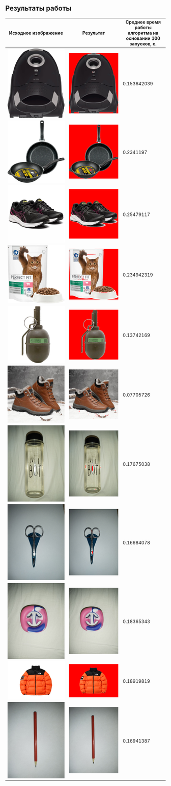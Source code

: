 ## Результаты работы

Исходное изображение | Результат | Среднее время работы алгоритма на основании 100 запусков, с.
--- | --- | ---
![plot](examples/1.jpg) | ![plot](cutouts/cutout_1.png) | 0.153642039
![plot](examples/2.jpg) | ![plot](cutouts/cutout_2.png) | 0.2341197
![plot](examples/3.jpg) | ![plot](cutouts/cutout_3.png) | 0.25479117
![plot](examples/4.jpg) | ![plot](cutouts/cutout_4.png) | 0.234942319
![plot](examples/5.jpg) | ![plot](cutouts/cutout_5.png) | 0.13742169
![plot](examples/6.jpg) | ![plot](cutouts/cutout_6.png) | 0.07705726
![plot](examples/7.jpg) | ![plot](cutouts/cutout_7.png) | 0.17675038
![plot](examples/8.jpg) | ![plot](cutouts/cutout_8.png) | 0.16684078
![plot](examples/9.jpg) | ![plot](cutouts/cutout_9.png) | 0.18365343
![plot](examples/10.jpg) | ![plot](cutouts/cutout_10.png) | 0.18919819
![plot](examples/11.jpg) | ![plot](cutouts/cutout_11.png) | 0.16941387
